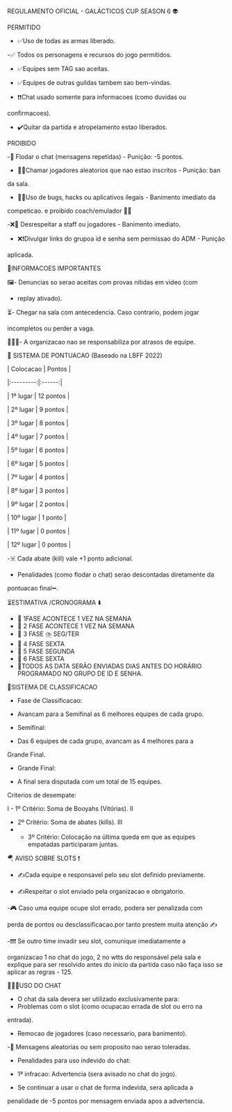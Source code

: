 

REGULAMENTO OFICIAL - GALÁCTICOS CUP  SEASON 6 👽

PERMITIDO 

- ✅️Uso de todas as armas liberado.

-✅️ Todos os personagens e recursos do jogo permitidos.

- ✅️Equipes sem TAG sao aceitas.

- ✅️Equipes de outras guildas tambem sao bem-vindas.

- ❗️❗️Chat usado somente para informacoes (como duvidas ou

confirmacoes).

- ✔️Quitar da partida e atropelamento estao liberados.

PROIBIDO

-🚫 Flodar o chat (mensagens repetidas) - Punição: -5 pontos.

- 🚫🚫Chamar jogadores aleatorios que nao estao inscritos - Punição: ban

da sala.

- 🚫🚫Uso de bugs, hacks ou aplicativos ilegais - Banimento imediato da

competicao.
e proibido coach/emulador 🚫🚫

-❌️🚫 Desrespeitar a staff ou jogadores - Banimento imediato.

- ❌️❗️Divulgar links do grupoa id e senha sem permissao do ADM - Punição

aplicada.

📌INFORMACOES IMPORTANTES

🖼- Denuncias so serao aceitas com provas nítidas em video (com
- replay ativado).

⏳️- Chegar na sala com antecedencia. Caso contrario, podem jogar

incompletos ou perder a vaga.

👨🏽‍💻- A organizacao nao se responsabiliza por atrasos de equipe.

💬 SISTEMA DE PONTUACAO (Baseado na LBFF 2022)

| Colocacao | Pontos |

|:---------:|:------:|

| 1º lugar | 12 pontos |

| 2º lugar | 9 pontos |

| 3º lugar | 8 pontos |

| 4º lugar | 7 pontos |

| 5º lugar | 6 pontos |

| 6º lugar | 5 pontos |

| 7º lugar | 4 pontos |

| 8º lugar | 3 pontos |

| 9º lugar | 2 pontos |

| 10º lugar | 1 ponto |

| 11º lugar | 0 pontos |

| 12º lugar | 0 pontos |

-☠️ Cada abate (kill) vale +1 ponto adicional.

- Penalidades (como flodar o chat) serao descontadas diretamente da

pontuacao final➖️.

 ⏳️ESTIMATIVA /CRONOGRAMA  ⬇️
- 📅 1FASE ACONTECE 1 VEZ NA SEMANA
- 📅  2 FASE ACONTECE 1 VEZ NA SEMANA
- 📅  3 FASE ⛈️  SEG/TER
- 📅  4 FASE SEXTA
- 📅  5 FASE SEGUNDA
- 📅  6 FASE SEXTA
- 📌TODOS AS DATA SERÃO  ENVIADAS  DIAS ANTES DO HORÁRIO  PROGRAMADO  NO GRUPO DE ID E SENHA.

 🧮SISTEMA DE CLASSIFICACAO

- Fase de Classificacao:

 - Avancam para a Semifinal as 6 melhores equipes de cada grupo.

- Semifinal:

 - Das 6 equipes de cada grupo, avancam as 4 melhores para a

Grande Final.

- Grande Final:

 - A final sera disputada com um total de 15 equipes.

Criterios de desempate:

I - 1º Critério: Soma de Booyahs (Vitórias). II 
- 2º Critério: Soma de abates (kills). III
- - 3º Critério: Colocação na última queda em que as equipes empatadas participaram juntas.

🪂 AVISO SOBRE SLOTS ❗️

- ✍️Cada equipe e responsavel pelo seu slot definido previamente.

- ✍️Respeitar o slot enviado pela organizacao e obrigatorio.

-🎮 Caso uma equipe ocupe slot errado, podera ser penalizada com

perda de pontos ou desclassificacao.por tanto prestem muita atenção  ✍️

-❗️❗️❗️ Se outro time invadir seu slot, comunique imediatamente a

organizacao  1 no chat do jogo, 2 no wtts do responsável  pela sala e explique para ser resolvido antes do inicio da partida caso não faça  isso se aplicar as regras - 125.

👨🏼‍💻USO DO CHAT

- O chat da sala devera ser utilizado exclusivamente para:
- Problemas com o slot (como ocupacao errada de slot ou erro na

entrada).

 - Remocao de jogadores (caso necessario, para banimento).

 

-🚫 Mensagens aleatorias ou sem proposito nao serao toleradas.

- Penalidades para uso indevido do chat:

 - 1ª infracao: Advertencia (sera avisado no chat do jogo).

 - Se continuar a usar o chat de forma indevida, sera aplicada a

penalidade de -5 pontos por mensagem enviada apos a advertencia.
